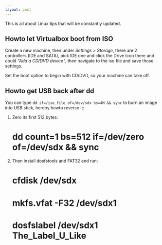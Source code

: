 ```yaml
---
layout: post
---
```

This is all about Linux tips that will be constantly updated.

## Howto let Virtualbox boot from ISO ##
Create a new machine, then under *Settings > Storage*, there are 2 controllers (IDE and SATA), pick IDE one and click the Drive Icon there and could *"Add a CD/DVD device"*, then navigate to the iso file and save those settings.

Set the boot option to begin with CD/DVD, so your machine can take off.


## Howto get USB back after dd ##
You can type `dd if=/iso_file of=/dev/sdx bs=4M && sync` to burn an image into USB stick, hereby howto reverse it:

1. Zero its first 512 bytes:
	# dd count=1 bs=512 if=/dev/zero of=/dev/sdx && sync

2. Then install dosfstools and FAT32 and run:
	# cfdisk /dev/sdx
	# mkfs.vfat -F32 /dev/sdx1
	# dosfslabel /dev/sdx1	The_Label_U_Like


